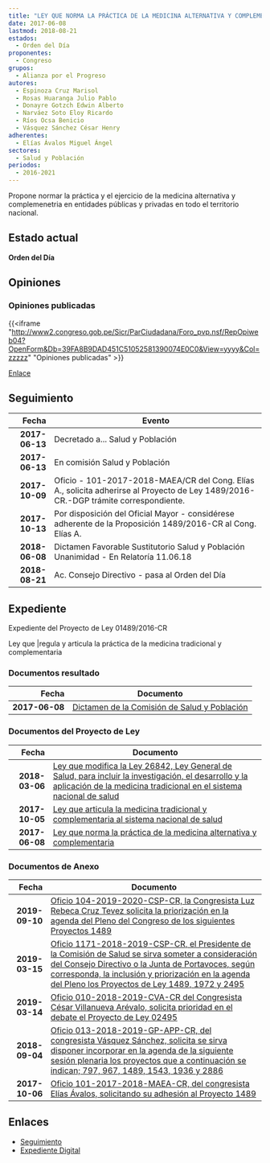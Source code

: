 ```yaml
---
title: "LEY QUE NORMA LA PRÁCTICA DE LA MEDICINA ALTERNATIVA Y COMPLEMENTARIA"
date: 2017-06-08
lastmod: 2018-08-21
estados: 
  - Orden del Día
proponentes: 
  - Congreso
grupos: 
  - Alianza por el Progreso
autores: 
  - Espinoza Cruz Marisol
  - Rosas Huaranga Julio Pablo
  - Donayre Gotzch Edwin Alberto
  - Narváez Soto Eloy Ricardo
  - Ríos Ocsa Benicio
  - Vásquez Sánchez César Henry
adherentes: 
  - Elías Ávalos Miguel Ángel
sectores: 
  - Salud y Población
periodos: 
  - 2016-2021
---
```


Propone normar la práctica y el ejercicio de la medicina alternativa y complemenetria en entidades públicas y privadas en todo el territorio nacional.


## Estado actual

**Orden del Día**

## Opiniones

### Opiniones publicadas

{{<iframe "http://www2.congreso.gob.pe/Sicr/ParCiudadana/Foro_pvp.nsf/RepOpiweb04?OpenForm&Db=39FA8B9DAD451C51052581390074E0C0&View=yyyy&Col=zzzzz" "Opiniones publicadas" >}}

[Enlace](http://www2.congreso.gob.pe/Sicr/ParCiudadana/Foro_pvp.nsf/RepOpiweb04?OpenForm&Db=39FA8B9DAD451C51052581390074E0C0&View=yyyy&Col=zzzzz)

## Seguimiento

| Fecha | Evento |
|------:|--------|
| **2017-06-13** | Decretado a... Salud y Población|
| **2017-06-13** | En comisión Salud y Población|
| **2017-10-09** | Oficio - 101-2017-2018-MAEA/CR del Cong. Elías A., solicita adherirse al Proyecto de Ley 1489/2016-CR.-DGP trámite correspondiente.|
| **2017-10-13** | Por disposición del Oficial Mayor - considérese adherente de la Proposición 1489/2016-CR al Cong. Elías A.|
| **2018-06-08** | Dictamen Favorable Sustitutorio Salud y Población Unanimidad - En Relatoría 11.06.18|
| **2018-08-21** | Ac. Consejo Directivo - pasa al Orden del Día|


## Expediente

Expediente del Proyecto de Ley 01489/2016-CR

Ley que |regula y articula la práctica de la medicina tradicional y complementaria


### Documentos resultado

| Fecha | Documento |
|------:|--------|
| **2017-06-08** | [Dictamen de la Comisión de Salud y Población](http://www.leyes.congreso.gob.pe/Documentos/2016_2021/Dictamenes/Proyectos_de_Ley/01489DC21MAY20180608.pdf) |

### Documentos del Proyecto de Ley

| Fecha | Documento |
|------:|--------|
| **2018-03-06** | [Ley que modifica la Ley 26842, Ley General de Salud, para incluir la investigación, el desarrollo y la aplicación de la medicina tradicional en el sistema nacional de salud](http://www.leyes.congreso.gob.pe/Documentos/2016_2021/Proyectos_de_Ley_y_de_Resoluciones_Legislativas/PL0249520180306.pdf) |
| **2017-10-05** | [Ley que articula la medicina tradicional y complementaria al sistema nacional de salud](http://www.leyes.congreso.gob.pe/Documentos/2016_2021/Proyectos_de_Ley_y_de_Resoluciones_Legislativas/PL0197220171005.pdf) |
| **2017-06-08** | [Ley que norma la práctica de la medicina alternativa y complementaria](http://www.leyes.congreso.gob.pe/Documentos/2016_2021/Proyectos_de_Ley_y_de_Resoluciones_Legislativas/PL0148920170608..pdf) |

### Documentos de Anexo

| Fecha | Documento |
|------:|--------|
| **2019-09-10** | [Oficio 104-2019-2020-CSP-CR, la Congresista Luz Rebeca Cruz Tevez solicita la priorización en la agenda del Pleno del Congreso de los siguientes Proyectos 1489](http://www.leyes.congreso.gob.pe/Documentos/2016_2021/Oficios/Congresistas/OFICIO-104-2019-2020-CSP-CR.pdf) |
| **2019-03-15** | [Oficio 1171-2018-2019-CSP-CR, el Presidente de la Comisión de Salud se sirva someter a consideración del Consejo Directivo o la Junta de Portavoces, según corresponda, la inclusión y priorización en la agenda del Pleno los Proyectos de Ley 1489, 1972 y 2495](http://www.leyes.congreso.gob.pe/Documentos/2016_2021/Oficios/Comisiones_Ordinarias/OFICIO-1171-2018-2019-CSP-CR.pdf) |
| **2019-03-14** | [Oficio 010-2018-2019-CVA-CR del Congresista César Villanueva Arévalo, solicita prioridad en el debate el Proyecto de Ley 02495](http://www.leyes.congreso.gob.pe/Documentos/2016_2021/Oficios/Congresistas/OFICIO-010-2018-2019-CVA-CR.pdf) |
| **2018-09-04** | [Oficio 013-2018-2019-GP-APP-CR, del congresista Vásquez Sánchez, solicita se sirva disponer incorporar en la agenda de la siguiente sesión plenaria los proyectos que a continuación se indican; 797, 967, 1489, 1543, 1936 y 2886](http://www.leyes.congreso.gob.pe/Documentos/2016_2021/Oficios/Grupos_Parlamentarios/OFICIO-013-2018-2019-GP-APP-CR.pdf) |
| **2017-10-06** | [Oficio 101-2017-2018-MAEA-CR, del congresista Elías Ávalos, solicitando su adhesión al Proyecto 1489](http://www.leyes.congreso.gob.pe/Documentos/2016_2021/Adhesiones/Proyectos_de_Ley/OFICIO-101-2017-2018-MAEA-CR.pdf) |

## Enlaces 

- [Seguimiento](http://www2.congreso.gob.pe/Sicr/TraDocEstProc/CLProLey2016.nsf/f7fff46988ca05b1052578e100829cc7/8fd15bb88ee05af205258139006f4298?OpenDocument)
- [Expediente Digital](http://www2.congreso.gob.pehttp://www2.congreso.gob.pe/Sicr/TraDocEstProc/CLProLey2016.nsf/f7fff46988ca05b1052578e100829cc7/8fd15bb88ee05af205258139006f4298?OpenDocument&Click=05257FB7005EB655.eb71d0cf91d8294e05256cdf006b5706/$Body/0.1C6C)
